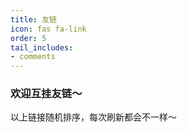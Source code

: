 ```yaml
---
title: 友链
icon: fas fa-link
order: 5
tail_includes:
- comments
---
```


### 欢迎互挂友链～

<div class="row row-cols-1 row-cols-md-2 row-cols-xl-2 g-4 mb-4" id="showPlace">
    
</div>

<script>
    var list = [
        ["Tobylai的小站", "https://tobylai.blog.luogu.org/", "冷冻的罗非鱼"],
        ["Lotuses's Blog", "https://www.lotuses.cn/", "Deserted World"],
        ["zhoulingyu的小站", "https://www.luogu.com.cn/blog/zhoulingyu/", "当神已无能为力，那便是魔渡众生"],
        ["__KrNalty__ 的小窝 ~", "https://www.luogu.com.cn/blog/LuoguBeiChe/", "星星之火，可以燎原"],
        ["Nano_core の 小窝~", "https://www.luogu.com.cn/blog/YinWeiLove/", "这个家伙很勤快，什么都留下了"],
        ["没有楼的楼长", "https://blog.imlzhyt.top/", "没有楼的楼长的咕咕咕博客"],
        ["🍋OIso🔍", "https://www.oiso.cf", "一款为 OIer 和开发者而生的搜索引擎"],
        ["CS Academy Graph Editor", "/app/graph_editor", "在线图论作图工具 源码来自 github.com/Eletary/graph_editor"],
        ["Heyc's Blog", "https://blog.hycqwq.top/", "OIer & SMSer 的垃圾场（？"],
    ];
    // 定义一个随机排序函数
    function randomSort() {
        return 0.5 - Math.random();
    }

    // 对列表进行随机排序
    const Links = list.sort(randomSort);

    const showPlace = document.getElementById("showPlace");
    for (i in Links) {
        showPlace.innerHTML += `<div class="col">
            <a href="${Links[i][1]}" class="card post-preview h-100" target="_blank">
                <div class="card-body"> <em class="small">${Links[i][1]}</em>
                    <h4 class="pt-0 my-2" data-toc-skip="">${Links[i][0]}</h4>
                    <div class="text-muted small">
                        <p>${Links[i][2]}</p>
                    </div>
                </div>
            </a>
        </div>`;
    }
</script>

以上链接随机排序，每次刷新都会不一样～

<!-- ---

<div id="vcomments"></div>
<script type="module">
    import { init } from 'https://registry.npmmirror.com/@waline/client/3.0.0-alpha.1/files/dist/waline.mjs';
    const darkModeMediaQuery = window.matchMedia('(prefers-color-scheme: dark)');
    const bodyElement = document.getElementsByTagName('body')[0];
    const htmlElement = document.getElementsByTagName('html')[0];
    function syncColorMode() {
        const datamode = htmlElement.getAttribute('data-mode');
        if (datamode) {
            bodyElement.setAttribute("color-mode", datamode);
        } else {
            if (darkModeMediaQuery.matches) {
                bodyElement.setAttribute("color-mode", "dark");
            } else {
                bodyElement.setAttribute("color-mode", "light");
            }
        }
    }
    syncColorMode();
    init({
        el: '#vcomments',
        serverURL: 'https://waline.amzcd.top',
        reaction: true,
        dark: 'body[color-mode="dark"]',
        emoji: [
            '//github.elemecdn.com/@waline/emojis@1.1.0/bilibili',
            '//github.elemecdn.com/@waline/emojis@1.1.0/tw-emoji'
        ],
        locale: {
            placeholder: '欢迎互挂友链！记得备注您的博客地址、名称和标语（留下邮箱可收取回复通知）！'
        },
        turnstileKey: "0x4AAAAAAAFWv6PMNbfWlJDz"
    });
    darkModeMediaQuery.addListener((event) => {
        syncColorMode();
    });
    const observer = new MutationObserver((mutationsList) => {
        syncColorMode();
    });
    observer.observe(htmlElement, { attributes: true, attributeOldValue: true });
</script> -->
